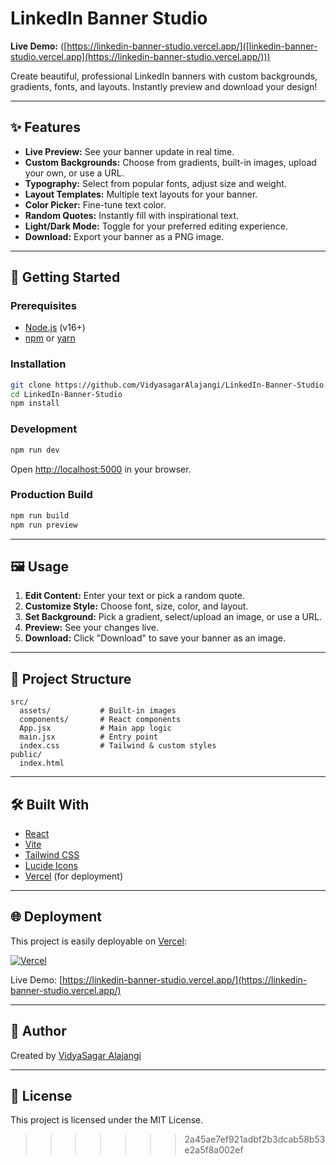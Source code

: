 # LinkedIn Banner Studio

**Live Demo:** ([https://linkedin-banner-studio.vercel.app/]([linkedin-banner-studio.vercel.app](https://linkedin-banner-studio.vercel.app/)))

Create beautiful, professional LinkedIn banners with custom backgrounds, gradients, fonts, and layouts. Instantly preview and download your design!

---

## ✨ Features

- **Live Preview:** See your banner update in real time.
- **Custom Backgrounds:** Choose from gradients, built-in images, upload your own, or use a URL.
- **Typography:** Select from popular fonts, adjust size and weight.
- **Layout Templates:** Multiple text layouts for your banner.
- **Color Picker:** Fine-tune text color.
- **Random Quotes:** Instantly fill with inspirational text.
- **Light/Dark Mode:** Toggle for your preferred editing experience.
- **Download:** Export your banner as a PNG image.

---

## 🚀 Getting Started

### Prerequisites

- [Node.js](https://nodejs.org/) (v16+)
- [npm](https://www.npmjs.com/) or [yarn](https://yarnpkg.com/)

### Installation

```sh
git clone https://github.com/VidyasagarAlajangi/LinkedIn-Banner-Studio.git
cd LinkedIn-Banner-Studio
npm install
```

### Development

```sh
npm run dev
```
Open [http://localhost:5000](http://localhost:5000) in your browser.

### Production Build

```sh
npm run build
npm run preview
```

---

## 🖼️ Usage

1. **Edit Content:** Enter your text or pick a random quote.
2. **Customize Style:** Choose font, size, color, and layout.
3. **Set Background:** Pick a gradient, select/upload an image, or use a URL.
4. **Preview:** See your changes live.
5. **Download:** Click "Download" to save your banner as an image.

---

## 📁 Project Structure

```
src/
  assets/           # Built-in images
  components/       # React components
  App.jsx           # Main app logic
  main.jsx          # Entry point
  index.css         # Tailwind & custom styles
public/
  index.html
```

---

## 🛠️ Built With

- [React](https://react.dev/)
- [Vite](https://vitejs.dev/)
- [Tailwind CSS](https://tailwindcss.com/)
- [Lucide Icons](https://lucide.dev/)
- [Vercel](https://vercel.com/) (for deployment)

---

## 🌐 Deployment

This project is easily deployable on [Vercel](https://vercel.com/):

[![Vercel](https://vercel.com/button)](https://vercel.com/import/project?template=https://github.com/VidyasagarAlajangi/LinkedIn-Banner-Studio)

Live Demo: [https://linkedin-banner-studio.vercel.app/](https://linkedin-banner-studio.vercel.app/)

---

## 👤 Author

Created by [VidyaSagar Alajangi](https://www.linkedin.com/in/vidyasagaralajangi/)

---

## 📄 License

This project is licensed under the MIT License.
>>>>>>> 2a45ae7ef921adbf2b3dcab58b53e2a5f8a002ef
